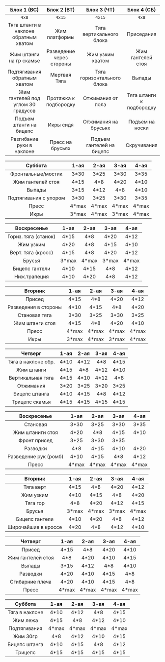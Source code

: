 |Блок 1 (ВС)|Блок 2 (ВТ)|Блок 3 (ЧТ)|Блок 4 (СБ)|
|:-----:|:-----:|:-----:|:-----:|
|`4x8`|`4x15`|`4x15`|`4x8`|
|Тяга штанги в наклоне обратным хватом|Жим платформы|Тяга вертикального блока|Приседания|
|Жим штанги на гр скамье|Разведение через стороны|Жим узким хватом|Жим гантелей стоя|
|Подтягивания обратным хватом|Мертвая Тяга|Тяга горизонтального блока|Выпады |
|Жим гантелей под углом 30 градусов|Протяжка к подбородку|Отжимания от пола|Тяга штанги к подбородку|
|Подъем штанги на бицепс|Икры сидя|Отжимания на брусьях|Подъем на носки|
|Разгибание руки в наклоне|Пресс на брусьях|Подъем гантелей на бицепс|Скручивания |

|**Суббота**|1-ая|2-ая|3-ая|4-ая|
|:-----:|:-----:|:-----:|:-----:|:-----:|
|Фронтальные/мостик|3*30|3*25|3*30|3*35|
|Жим гантелей стоя|4*15|4*8|4*20|4*10|
|Выпады|3*15|4*12|4*8|4*10|
|Подтягивания с упором|3*30|3*25|3*30|3*35|
|Пресс|4*max|4*max|4*max|4*max|
|Икры|3*max|4*max|3*max|4*max|

|**Воскресенье**|1-ая|2-ая|3-ая|4-ая|
|:-----:|:-----:|:-----:|:-----:|:-----:|
|Гориз. тяга (станок)|4*15|4*8|4*20|4*12|
|Жим узким|4*20|4*8|4*15|4*10|
|Верт. тяга (кросс)|4*15|4*8|4*20|4*12|
|Брусья|3*max|4*max|3*max|4*max|
|Бицепс гантели|4*10|4*15|4*8|4*12|
|Ниж.трапеция|4*10|4*20|4*8|4*12|

|**Вторник**|1-ая|2-ая|3-ая|4-ая|
|:-----:|:-----:|:-----:|:-----:|:-----:|
|Присед|4*15|4*8|4*20|4*12|
|Разведения в стороны|4*10|4*15|4*8|4*20|
|Становая тяга|3*30|3*25|3*30|3*25|
|Жим штанги стоя|4*15|4*8|4*20|4*10|
|Пресс|4*max|4*max|4*max|4*max|
|Икры|3*max|4*max|3*max|4*max|

|**Четверг**|1-ая|2-ая|3-ая|4-ая|
|:-----:|:-----:|:-----:|:-----:|:-----:|
|Тяга в наклоне обр.|4*10|4*12|4*8|4*15|
|Жим штанги|4*15|4*8|4*12|4*10|
|Вертикальная тяга|4*15|4*10|4*12|4*8|
|Отжимания|3*20|3*25|3*20|3*25|
|Бицепс штанга|4*10|4*15|4*8|4*12|
|Трицепс скамья|4*15|4*15|4*15|4*15|



|**Воскресенье**|1-ая|2-ая|3-ая|4-ая|
|:-----:|:-----:|:-----:|:-----:|:-----:|
|Становая|3*30|3*25|3*30|3*35|
|Жим штаниги стоя|4*20|4*8|4*15|4*10|
|Фронт присед|3*25|3*30|3*35||3*30
|Разводки|4*8|4*15|4*10|4*20|
|Разведение рук (ромб)|4*10|4*15|4*8|4*12|
|Пресс|4*max|4*max|4*max|4*max|

|**Вторник**|1-ая|2-ая|3-ая|4-ая|
|:-----:|:-----:|:-----:|:-----:|:-----:|
|Тяга верт|4*15|4*8|4*20|4*12|
|Жим узким|4*10|4*15|4*8|4*20|
|Тяга гор|4*8|4*20|4*12|4*15|
|Брусья|3*max|4*max|3*max|4*max|
|Бицепс гантели|4*10|4*20|4*8|4*12|
|Широчайшие в кроссе|4*20|4*8|4*12|4*10|

|**Четверг**|1-ая|2-ая|3-ая|4-ая|
|:-----:|:-----:|:-----:|:-----:|:-----:|
|Присед|4*15|4*8|4*20|4*10|
|Жим гантелей стоя|4*8|4*20|4*10|4*15|
|Выпады|3*15|4*12|4*8|4*10|
|Разводки|4*20|4*10|4*15|4*8|
|Сгибарние плеча|4*20|4*10|4*15|4*8|
|Пресс|4*max|4*max|4*max|4*max|

|**Суббота**|1-ая|2-ая|3-ая|4-ая|
|:-----:|:-----:|:-----:|:-----:|:-----:|
|Тяга в наклоне|4*10|4*12|4*8|4*15|
|Жим лежа|4*15|4*8|4*12|4*10|
|Подтягивания|4*max|4*max|4*max|4*max|
|Жим 30гр|4*8|4*12|4*10|4*15|
|Бицепс штанга|4*10|4*15|4*8|4*12|
|Трицепс|4*15|4*15|4*15|4*15|
